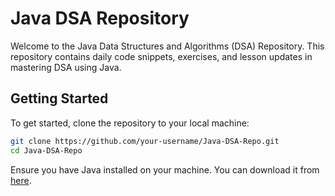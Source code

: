 # Java DSA Repository

Welcome to the Java Data Structures and Algorithms (DSA) Repository. This repository contains daily code snippets, exercises, and lesson updates in mastering DSA using Java.

## Getting Started

To get started, clone the repository to your local machine:

```bash
git clone https://github.com/your-username/Java-DSA-Repo.git
cd Java-DSA-Repo
```

Ensure you have Java installed on your machine. You can download it from [here](https://www.oracle.com/java/technologies/javase-downloads.html).

